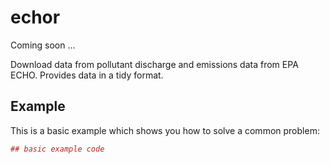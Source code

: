 <!-- README.md is generated from README.Rmd. Please edit that file -->
echor
=====

Coming soon …

Download data from pollutant discharge and emissions data from EPA ECHO.
Provides data in a tidy format.

Example
-------

This is a basic example which shows you how to solve a common problem:

``` r
## basic example code
```
